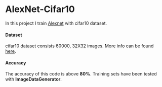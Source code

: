 # AlexNet-Cifar10

In this project I train [Alexnet](https://www.learnopencv.com/understanding-alexnet/) with cifar10 dataset.     

#### Dataset    

cifar10 dataset consists 60000, 32X32 images. More info can be found [here](https://www.cs.toronto.edu/~kriz/cifar.html).
#### Accuracy

The accuracy of this code is above **80%**. Training sets have been tested with **ImageDataGenerator**.
